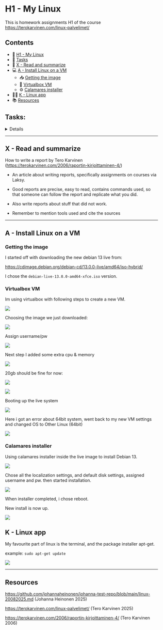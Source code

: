 # H1 - My Linux

This is homework assignments H1 of the course 
https://terokarvinen.com/linux-palvelimet/

## Contents

- 🐧 [H1 - My Linux](#h1---my-linux)
- 🧭 [Tasks](#tasks)
- 🧠 [X - Read and summarize](#x---read-and-summarize)
- 💻 [A - Install Linux on a VM](#a---install-linux-on-a-vm)
  - 📥 [Getting the image](#getting-the-image)
  - 🧰 [Virtualbox VM](#virtualbox-vm)
  - ⚙️ [Calamares installer](#calamares-installer)
- 🧑‍💻 [K - Linux app](#k---linux-app)
- 📚 [Resources](#resources)


## Tasks:

<details>

x) Read and summarize (A few lines of French from each article will suffice. There is no need to do any tests on a computer in this section)
Writing a report https://terokarvinen.com/2006/raportin-kirjoittaminen-4/

a) Install Linux on a virtual machine. (Make a new virtual machine for the report, even if you have installed it before)

k) Optional bonus: my favorite program on Linux. Perform and report a simple operation using a Linux program of your choice.

</details>

---

## X - Read and summarize

How to write a report by Tero Karvinen
(https://terokarvinen.com/2006/raportin-kirjoittaminen-4/)

- An article about writing reports, specifically assignments on courses via Laksy.

- Good reports are precise, easy to read, contains commands used, so that someone can follow the report and replicate what  you did.

- Also write reports about stuff that did not work.

- Remember to mention tools used and cite the sources 
 
---

## A - Install Linux on a VM

### Getting the image

I started off with downloading the new debian 13 live from:

https://cdimage.debian.org/debian-cd/13.0.0-live/amd64/iso-hybrid/

I chose the `debian-live-13.0.0-amd64-xfce.iso` version.

### Virtualbox VM

Im using virtualbox with following steps to create a new VM.

![](assets/1756139286345.png)

Choosing the image we just downloaded:

![](assets/1756139379665.png)

Assign username/pw

![](assets/1756139477759.png)


Next step I added some extra cpu & memory

![](assets/1756139493848.png)

20gb should be fine for now:

![](assets/1756139547868.png)

![](assets/1756139559224.png)

Booting up the live system

![](assets/1756139655228.png)

Here i got an error about 64bit system, went back to my new VM settings and changed OS to Other Linux (64bit)

![](assets/1756140034160.png)

### Calamares installer

Using calamares installer inside the live image to install Debian 13.

![](assets/1756140099965.png)

Chose all the localization settings, and default disk settings, assigned username and pw. then started installation.

![](assets/1756140234062.png)

When installer completed, i chose reboot.

New install is now up.

![](assets/1756141912129.png)

## K - Linux app

My favourite part of linux is the terminal, and the package installer apt-get.

example:
`sudo apt-get update`

![](assets/1756142013940.png)

--- 

## Resources

https://github.com/johannaheinonen/johanna-test-repo/blob/main/linux-20082025.md
(Johanna Heinonen 2025)


https://terokarvinen.com/linux-palvelimet/
(Tero Karvinen 2025)



https://terokarvinen.com/2006/raportin-kirjoittaminen-4/
(Tero Karvinen 2006)